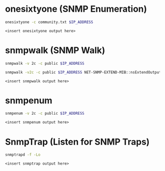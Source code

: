 # onesixtyone (SNMP Enumeration)
```bash
onesixtyone -c community.txt $IP_ADDRESS
```
```
<insert onesixtyone output here>
```
# snmpwalk (SNMP Walk)
```bash
snmpwalk -v 2c -c public $IP_ADDRESS
```
```bash
snmpwalk -v2c -c public $IP_ADDRESS NET-SNMP-EXTEND-MIB::nsExtendOutputFull
```
```
<insert snmpwalk output here>
```
# snmpenum
```bash
snmpenum -v 2c -c public $IP_ADDRESS
```
```
<insert snmpenum output here>
```
# SnmpTrap (Listen for SNMP Traps)
```bash
snmptrapd -f -Lo
```
```
<insert snmptrap output here>
```
